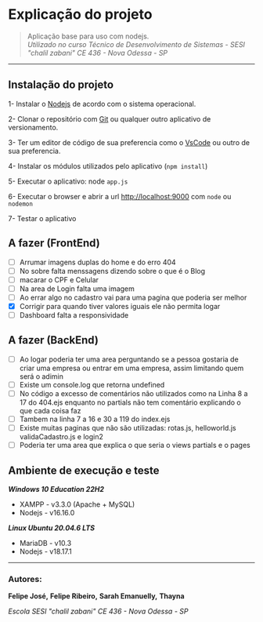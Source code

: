 # Explicação do projeto
>Aplicação base para uso com nodejs.  
>_Utilizado no curso Técnico de Desenvolvimento de Sistemas - SESI "chalil zabani" CE 436 - Nova Odessa - SP_  
---  
## Instalação do projeto
1- Instalar o [Nodejs](https://nodejs.org/en/download) de acordo com o sistema operacional.

2- Clonar o repositório com [Git](https://git-scm.com/downloads) ou qualquer outro aplicativo de versionamento.

3- Ter um editor de código de sua preferencia como o [VsCode](https://code.visualstudio.com/) ou outro de sua preferencia.

4- Instalar os módulos utilizados pelo aplicativo (```npm install```)  

5- Executar o aplicativo: node  ```app.js```

6- Executar o browser e abrir a url [http://localhost:9000](http://localhost:9000) com ```node``` ou ```nodemon```

7- Testar o aplicativo

## A fazer (FrontEnd)
- [ ] Arrumar imagens duplas do home e do erro 404
- [ ] No sobre falta menssagens dizendo sobre o que é o Blog
- [ ] macarar o CPF e Celular
- [ ] Na area de Login falta uma imagem
- [ ] Ao errar algo no cadastro vai para uma pagina que poderia ser melhor
- [x] Corrigir para quando tiver valores iguais ele não permita logar
- [ ] Dashboard falta a responsividade

## A fazer (BackEnd)
- [ ] Ao logar poderia ter uma area perguntando se a pessoa gostaria de criar uma empresa ou entrar em uma empresa, assim limitando quem será o adimin
- [ ] Existe um console.log que retorna undefined
- [ ] No código a excesso de comentários não utilizados como na Linha 8 a 17 do 404.ejs enquanto no partials não tem comentário explicando o que cada coisa faz
- [ ] Tambem na linha 7 a 16 e 30 a 119 do index.ejs
- [ ] Existe muitas paginas que não são utilizadas: rotas.js, helloworld.js validaCadastro.js e login2
- [ ] Poderia ter uma area que explica o que seria o views partials e o pages

## Ambiente de execução e teste
***Windows 10 Education 22H2***  
- XAMPP - v3.3.0 (Apache + MySQL)  
- Nodejs - v16.16.0  

***Linux Ubuntu 20.04.6 LTS***  
- MariaDB - v10.3  
- Nodejs - v18.17.1  
---
### Autores:
**Felipe José,** **Felipe Ribeiro,** **Sarah Emanuelly,** **Thayna** 

_Escola SESI "chalil zabani" CE 436 - Nova Odessa - SP_   


